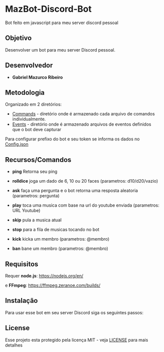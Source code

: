 # MazBot-Discord-Bot
Bot feito em javascript para meu server discord pessoal

## Objetivo
Desenvolver um bot para meu server Discord pessoal.

## Desenvolvedor
* **Gabriel Mazurco Ribeiro**

## Metodologia
Organizado em 2 diretórios:
  * [Commands](commands) - diretório onde é armazenado cada arquivo de comandos individualmente.
  * [Events](events) - diretório onde é armazenado arquivos de eventos definidos que o bot deve capturar

Para configurar prefixo do bot e seu token se informa os dados no [Config.json](config.json)

## Recursos/Comandos

* **ping** Retorna seu ping

* **rolldice** joga um dado de 6, 10 ou 20 faces (parametros: d10/d20/vazio)

* **ask** faça uma pergunta e o bot retorna uma resposta aleatoria (parametros: pergunta)

* **play** toca uma musica com base na url do youtube enviada (parametros: URL Youtube)

* **skip** pula a musica atual

* **stop** para a fila de musicas tocando no bot

* **kick** kicka um membro (parametros: @membro)

* **ban** bane um membro (parametros: @membro)

## Requisitos

Requer **node.js**: https://nodejs.org/en/

e **FFmpeg**: https://ffmpeg.zeranoe.com/builds/

## Instalação
Para usar esse bot em seu server Discord siga os seguintes passos:

## License

Esse projeto esta protegido pela licença MIT - veja [LICENSE](LICENSE) para mais detalhes
